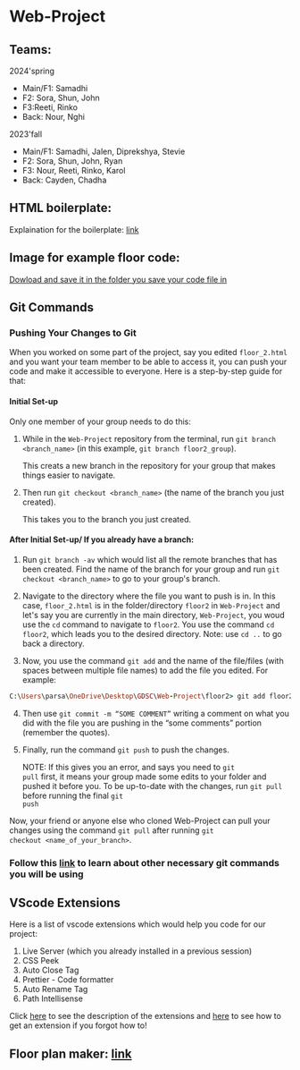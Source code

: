 # Web-Project

## Teams:
2024'spring
* Main/F1: Samadhi
* F2: Sora, Shun, John
* F3:Reeti, Rinko
* Back: Nour, Nghi

2023'fall
* Main/F1: Samadhi, Jalen, Diprekshya, Stevie 
* F2: Sora, Shun, John, Ryan
* F3: Nour, Reeti, Rinko, Karol
* Back: Cayden, Chadha

## HTML boilerplate:
Explaination for the boilerplate: [link](https://www.freecodecamp.org/news/basic-html5-template-boilerplate-code-example/)

## Image for example floor code:
[Dowload and save it in the folder you save your code file in](https://imgur.com/ZYsNEia)

## Git Commands

### Pushing Your Changes to Git

When you worked on some part of the project, say you edited <code>floor_2.html</code> and you want your team member to be able to access it, you can push your code and make it accessible to everyone. Here is a step-by-step guide for that:

#### Initial Set-up

Only one member of your group needs to do this:

1. While in the <code>Web-Project</code> repository from the terminal, run <code>git branch <branch_name></code> (in this example, <code>git branch floor2_group</code>).

   This creats a new branch in the repository for your group that makes things easier to navigate.

2. Then run <code>git checkout <branch_name></code> (the name of the branch you just created).

   This takes you to the branch you just created.

#### After Initial Set-up/ If you already have a branch:

1. Run <code>git branch -av</code> which would list all the remote branches that has been created. Find the name of the branch for your group and run <code>git checkout <branch_name></code> to go to your group's branch.
2. Navigate to the directory where the file you want to push is in. In this case, <code>floor_2.html</code> is in the folder/directory <code>floor2</code> in <code>Web-Project</code> and let's say you are currently in the main directory, <code>Web-Project</code>, you woud use the <code>cd</code> command to navigate to <code>floor2</code>. You use the command <code>cd floor2</code>, which leads you to the desired directory.
Note: use <code>cd ..</code> to go back a directory.

3. Now, you use the command `git add` and the name of the file/files (with spaces between multiple file names) to add the file you edited.  For example:
    
  ```ruby
  C:\Users\parsa\OneDrive\Desktop\GDSC\Web-Project\floor2> git add floor2.html
  ```
    
4. Then use <code>git commit -m “SOME COMMENT”</code> writing a comment on what you did with the file you are pushing in the “some comments” portion (remember the quotes). 
5. Finally, run the command <code>git push</code> to push the changes.

   NOTE: If this gives you an error, and says you need to <code>git pull</code> first, it means your group made some edits to your folder and pushed it before you. To be up-to-date with the changes, run         <code>git pull</code> before running the final <code>git push</code>  

Now, your friend or anyone else who cloned Web-Project can pull your changes using the command <code>git pull</code> after running <code>git checkout <name_of_your_branch></code>.

### Follow this [link](https://www.atlassian.com/git/glossary#commands) to learn about other necessary git commands you will be using

## VScode Extensions 

Here is a list of vscode extensions which would help you code for our project:

1. Live Server (which you already installed in a previous session)
2. CSS Peek
3. Auto Close Tag
4. Prettier - Code formatter
5. Auto Rename Tag
6. Path Intellisense

Click [here](https://blog.bitsrc.io/top-10-visual-studio-code-extensions-for-web-developers-5bd6a76bdf5f) to see the description of the extensions and [here](https://code.visualstudio.com/docs/editor/extension-marketplace#:~:text=Browse%20for%20extensions,-You%20can%20browse&text=Bring%20up%20the%20Extensions%20view,on%20the%20VS%20Code%20Marketplace.) to see how to get an extension if you forgot how to!

## Floor plan maker: [link](https://floorplancreator.net/)
